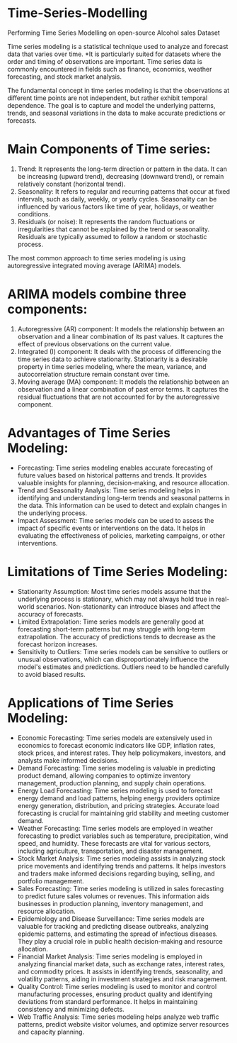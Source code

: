 # Time-Series-Modelling
Performing Time Series Modelling on open-source Alcohol sales Dataset

Time series modeling is a statistical technique used to analyze and forecast data that varies over time.
*It is particularly suited for datasets where the order and timing of observations are important. Time series data is commonly encountered in fields such as finance, economics, weather forecasting, and stock market analysis.

The fundamental concept in time series modeling is that the observations at different time points are not independent, but rather exhibit temporal dependence. The goal is to capture and model the underlying patterns, trends, and seasonal variations in the data to make accurate predictions or forecasts.
# Main Components of Time series:
1.	Trend: It represents the long-term direction or pattern in the data. It can be increasing (upward trend), decreasing (downward trend), or remain relatively constant (horizontal trend).
2.	Seasonality: It refers to regular and recurring patterns that occur at fixed intervals, such as daily, weekly, or yearly cycles. Seasonality can be influenced by various factors like time of year, holidays, or weather conditions.
3.	Residuals (or noise): It represents the random fluctuations or irregularities that cannot be explained by the trend or seasonality. Residuals are typically assumed to follow a random or stochastic process.

The most common approach to time series modeling is using autoregressive integrated moving average (ARIMA) models. 

# ARIMA models combine three components:
1.	Autoregressive (AR) component: It models the relationship between an observation and a linear combination of its past values. It captures the effect of previous observations on the current value.
2.	Integrated (I) component: It deals with the process of differencing the time series data to achieve stationarity. Stationarity is a desirable property in time series modeling, where the mean, variance, and autocorrelation structure remain constant over time.
3.	Moving average (MA) component: It models the relationship between an observation and a linear combination of past error terms. It captures the residual fluctuations that are not accounted for by the autoregressive component.
# Advantages of Time Series Modeling:
*	Forecasting: Time series modeling enables accurate forecasting of future values based on historical patterns and trends. It provides valuable insights for planning, decision-making, and resource allocation.
*	Trend and Seasonality Analysis: Time series modeling helps in identifying and understanding long-term trends and seasonal patterns in the data. This information can be used to detect and explain changes in the underlying process.
*	Impact Assessment: Time series models can be used to assess the impact of specific events or interventions on the data. It helps in evaluating the effectiveness of policies, marketing campaigns, or other interventions.
# Limitations of Time Series Modeling:
*	Stationarity Assumption: Most time series models assume that the underlying process is stationary, which may not always hold true in real-world scenarios. Non-stationarity can introduce biases and affect the accuracy of forecasts.
*	Limited Extrapolation: Time series models are generally good at forecasting short-term patterns but may struggle with long-term extrapolation. The accuracy of predictions tends to decrease as the forecast horizon increases.
*	Sensitivity to Outliers: Time series models can be sensitive to outliers or unusual observations, which can disproportionately influence the model's estimates and predictions. Outliers need to be handled carefully to avoid biased results.
# Applications of Time Series Modeling:
*	Economic Forecasting: Time series models are extensively used in economics to forecast economic indicators like GDP, inflation rates, stock prices, and interest rates. They help policymakers, investors, and analysts make informed decisions.
*	Demand Forecasting: Time series modeling is valuable in predicting product demand, allowing companies to optimize inventory management, production planning, and supply chain operations.
*	Energy Load Forecasting: Time series modeling is used to forecast energy demand and load patterns, helping energy providers optimize energy generation, distribution, and pricing strategies. Accurate load forecasting is crucial for maintaining grid stability and meeting customer demand.
*	Weather Forecasting: Time series models are employed in weather forecasting to predict variables such as temperature, precipitation, wind speed, and humidity. These forecasts are vital for various sectors, including agriculture, transportation, and disaster management.
*	Stock Market Analysis: Time series modeling assists in analyzing stock price movements and identifying trends and patterns. It helps investors and traders make informed decisions regarding buying, selling, and portfolio management.
*	Sales Forecasting: Time series modeling is utilized in sales forecasting to predict future sales volumes or revenues. This information aids businesses in production planning, inventory management, and resource allocation.
*	Epidemiology and Disease Surveillance: Time series models are valuable for tracking and predicting disease outbreaks, analyzing epidemic patterns, and estimating the spread of infectious diseases. They play a crucial role in public health decision-making and resource allocation.
*	Financial Market Analysis: Time series modeling is employed in analyzing financial market data, such as exchange rates, interest rates, and commodity prices. It assists in identifying trends, seasonality, and volatility patterns, aiding in investment strategies and risk management.
*	Quality Control: Time series modeling is used to monitor and control manufacturing processes, ensuring product quality and identifying deviations from standard performance. It helps in maintaining consistency and minimizing defects.
*	Web Traffic Analysis: Time series modeling helps analyze web traffic patterns, predict website visitor volumes, and optimize server resources and capacity planning.

